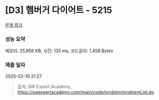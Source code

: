 # [D3] 햄버거 다이어트 - 5215 

[문제 링크](https://swexpertacademy.com/main/code/problem/problemDetail.do?contestProbId=AWT-lPB6dHUDFAVT) 

### 성능 요약

메모리: 25,856 KB, 시간: 135 ms, 코드길이: 1,458 Bytes

### 제출 일자

2025-02-19 21:27



> 출처: SW Expert Academy, https://swexpertacademy.com/main/code/problem/problemList.do